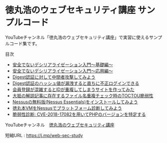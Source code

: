 # 徳丸浩のウェブセキュリティ講座 サンプルコード

YouTubeチャンネル「徳丸浩のウェブセキュリティ講座」で実習に使えるサンプルコード集です。

目次
- [安全でないデシリアライゼーション入門～基礎編～](./insecure-deserialization-part1)
- [安全でないデシリアライゼーション入門～応用編～](./insecure-deserialization-part2)
- [Digest認証に対して中間者攻撃してみよう](./digest-auth-part1)
- [Digest認証のハッシュ値が漏洩すると直ちに不正ログインできる](./digest-auth-part2)
- [会員登録が混雑するとIDが重複してしまうサイトを作ってみた](./user-id-collision)
- [大抵の解説記事に存在するファイル名重複チェック時のTOCTOU脆弱性](./file-name-collision)
- [Nessusの無料版(Nessus Essentials)をインストールしてみよう](./install-nessus)
- [徳丸本VMをNessusでプラットフォーム診断してみよう](./1st-scan-with-nessus)
- [脆弱性診断: CVE-2018-17082を用いてPHPのバージョンを特定する](./guess-php-version-by-CVE-2018-17082)

YouTubeチャンネル　[徳丸浩のウェブセキュリティ講座](https://www.youtube.com/channel/UCLNW6Bo_YU3TxnzsII2gEDA)

短縮URL : https://j.mp/web-sec-study
